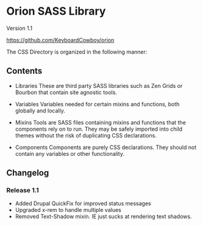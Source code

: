 # Orion SASS Library
Version 1.1

https://github.com/KeyboardCowboy/orion

The CSS Directory is organized in the following manner:

## Contents

- Libraries
  These are third party SASS libraries such as Zen Grids or Bourbon that contain
  site agnostic tools.

- Variables
  Variables needed for certain mixins and functions, both globally and locally.

- Mixins
  Tools are SASS files containing mixins and functions that the
  components rely on to run.  They may be safely imported into child themes
  without the risk of duplicating CSS declarations.

- Components
  Components are purely CSS declarations.  They should not contain any variables
  or other functionality.

## Changelog

### Release 1.1
- Added Drupal QuickFix for improved status messages
- Upgraded x-rem to handle multiple values
- Removed Text-Shadow mixin.  IE just sucks at rendering text shadows.
